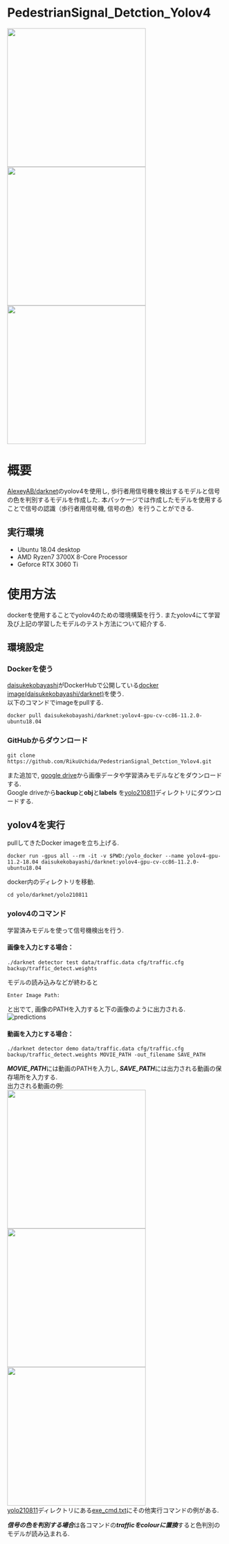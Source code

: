 # PedestrianSignal_Detction_Yolov4

<img src="https://user-images.githubusercontent.com/54020567/166098008-34c12776-6c8f-4c4a-bd73-c380e916c4e0.gif" width="320px">
<img src="https://user-images.githubusercontent.com/54020567/166098026-5a9876cc-25b8-4b7a-9479-1a843b66e479.gif" width="320px">
<img src="https://user-images.githubusercontent.com/54020567/166098040-cc93a607-8b2c-4a3c-acee-a7cbde612948.gif" width="320px">  

# 概要
[AlexeyAB/darknet][]のyolov4を使用し, 歩行者用信号機を検出するモデルと信号の色を判別するモデルを作成した. 
本パッケージでは作成したモデルを使用することで信号の認識（歩行者用信号機, 信号の色）を行うことができる. 

## 実行環境
* Ubuntu 18.04 desktop
* AMD Ryzen7 3700X 8-Core Processor
* Geforce RTX 3060 Ti

# 使用方法

dockerを使用することでyolov4のための環境構築を行う. 
またyolov4にて学習及び上記の学習したモデルのテスト方法について紹介する.  

[AlexeyAB/darknet]: https://github.com/AlexeyAB/darknet "alexeyAB"

## 環境設定
### Dockerを使う
[daisukekobayashi](https://hub.docker.com/u/daisukekobayashi)がDockerHubで公開している[docker image(daisukekobayashi/darknet)][]を使う.  
以下のコマンドでimageをpullする. 
```
docker pull daisukekobayashi/darknet:yolov4-gpu-cv-cc86-11.2.0-ubuntu18.04
```
[docker image(daisukekobayashi/darknet)]: https://hub.docker.com/r/daisukekobayashi/darknet/ "docker"  

### GitHubからダウンロード
```
git clone https://github.com/RikuUchida/PedestrianSignal_Detction_Yolov4.git
```
また追加で, [google drive][]から画像データや学習済みモデルなどをダウンロードする.  
Google driveから**backup**と**obj**と**labels** を[yolo210811][]ディレクトリにダウンロードする.  

[google drive]: https://drive.google.com/drive/folders/1Ftsr-N1k9SR_-vhdVY7jeSRR7Ow1tybI?usp=sharing "drive" 
[yolo210811]: https://github.com/RikuUchida/PedestrianSignal_Detction_Yolov4/tree/main/yolo_210811 "cmdディレクトリ" 
## yolov4を実行
pullしてきたDocker imageを立ち上げる.  
```
docker run -gpus all --rm -it -v $PWD:/yolo_docker --name yolov4-gpu-11.2-18.04 daisukekobayashi/darknet:yolov4-gpu-cv-cc86-11.2.0-ubuntu18.04  
```
docker内のディレクトリを移動.  
```
cd yolo/darknet/yolo210811  
```

### yolov4のコマンド
学習済みモデルを使って信号機検出を行う.  
#### 画像を入力とする場合：
```
./darknet detector test data/traffic.data cfg/traffic.cfg backup/traffic_detect.weights
```
モデルの読み込みなどが終わると
```
Enter Image Path:
```
と出でて, 画像のPATHを入力すると下の画像のように出力される.  
![predictions](https://user-images.githubusercontent.com/54020567/166098516-37b1059d-dd9a-429f-a3a7-1b1eb4972d09.jpg)

#### 動画を入力とする場合：
```
./darknet detector demo data/traffic.data cfg/traffic.cfg backup/traffic_detect.weights MOVIE_PATH -out_filename SAVE_PATH
```
***MOVIE_PATH***には動画のPATHを入力し, ***SAVE_PATH***には出力される動画の保存場所を入力する.  
出力される動画の例:  
<img src="https://user-images.githubusercontent.com/54020567/166098008-34c12776-6c8f-4c4a-bd73-c380e916c4e0.gif" width="320px">
<img src="https://user-images.githubusercontent.com/54020567/166098026-5a9876cc-25b8-4b7a-9479-1a843b66e479.gif" width="320px">
<img src="https://user-images.githubusercontent.com/54020567/166098040-cc93a607-8b2c-4a3c-acee-a7cbde612948.gif" width="320px">  
[yolo210811][]ディレクトリにある[exe_cmd.txt][]にその他実行コマンドの例がある.  
  
***信号の色を判別する場合***は各コマンドの***trafficをcolourに置換***すると色判別のモデルが読み込まれる.  

[exe_cmd.txt]: https://github.com/RikuUchida/PedestrianSignal_Detction_Yolov4/blob/main/yolo_210811/exe-cmd.txt "cmd.txt" 
